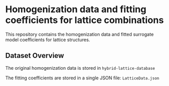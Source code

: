 # Homogenization data and fitting coefficients for lattice combinations

This repository contains the homogenization data and fitted surrogate model coefficients for lattice structures.

## Dataset Overview

The original homogenization data is stored in `hybrid-lattice-database`

The fitting coefficients are stored in a single JSON file:  `LatticeData.json`
